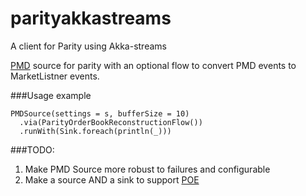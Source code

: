 # parityakkastreams
A client for Parity using Akka-streams

[PMD][1] source for parity with an optional flow to convert PMD
events to MarketListner events.

###Usage example
```
PMDSource(settings = s, bufferSize = 10)
  .via(ParityOrderBookReconstructionFlow())
  .runWith(Sink.foreach(println(_)))
```

###TODO:
1. Make PMD Source more robust to failures and configurable
2. Make a source AND a sink to support [POE][2]

[1]:https://github.com/paritytrading/parity/blob/master/parity-net/doc/PMD.md
[2]:https://github.com/paritytrading/parity/blob/master/parity-net/doc/POE.md